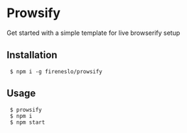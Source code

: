 # Prowsify

Get started with a simple template for live browserify setup

## Installation
```shell
 $ npm i -g fireneslo/prowsify
```

## Usage
```shell
 $ prowsify
 $ npm i
 $ npm start
```
